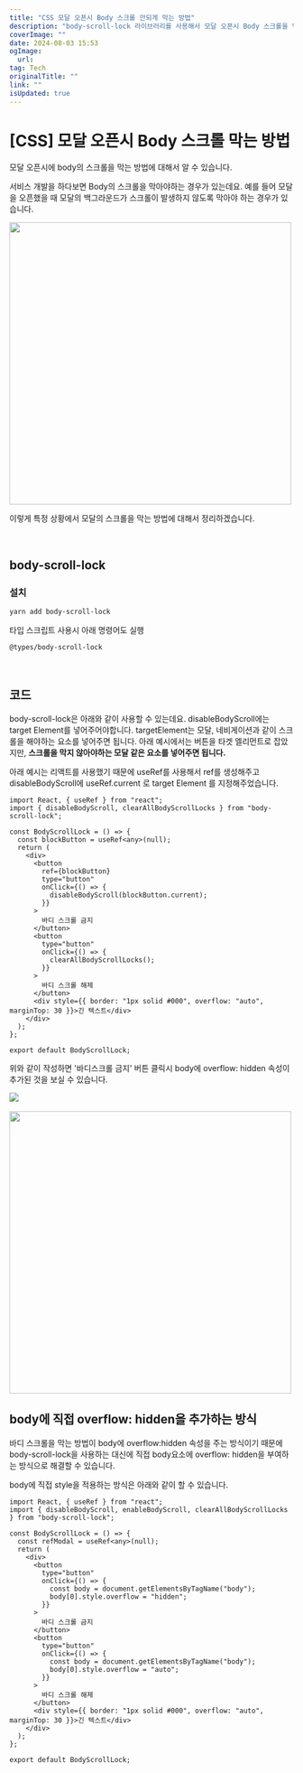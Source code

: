 ```yaml
---
title: "CSS 모달 오픈시 Body 스크롤 안되게 막는 방법"
description: "body-scroll-lock 라이브러리를 사용해서 모달 오픈시 Body 스크롤을 막는 방법에 대해서 정리합니다"
coverImage: ""
date: 2024-08-03 15:53
ogImage: 
  url: 
tag: Tech
originalTitle: ""
link: ""
isUpdated: true
---
```






# [CSS] 모달 오픈시 Body 스크롤 막는 방법

모달 오픈시에 body의 스크롤을 막는 방법에 대해서 알 수 있습니다.

서비스 개발을 하다보면 Body의 스크롤을 막아야하는 경우가 있는데요.
예를 들어 모달을 오픈했을 때 모달의 백그라운드가 스크롤이 발생하지 않도록 막아야 하는 경우가 있습니다.

<img src="/assets/img/2023-01-05-모달-오픈시-Body-스크롤-막는-방법-1.gif" width="500" />

이렇게 특정 상황에서 모달의 스크롤을 막는 방법에 대해서 정리하겠습니다.

<br>

## body-scroll-lock

### 설치

```bash
yarn add body-scroll-lock
```



<div class="content-ad"></div>

타입 스크립트 사용시 아래 명령어도 실행

```bash
@types/body-scroll-lock
```

<br>

## 코드

body-scroll-lock은 아래와 같이 사용할 수 있는데요.
disableBodyScroll에는 target Element를 넣어주어야합니다.
targetElement는 모달, 네비게이션과 같이 스크롤을 해야하는 요소를 넣어주면 됩니다.
아래 예시에서는 버튼을 타겟 엘리먼트로 잡았지만,
**스크롤을 막지 않아야하는 모달 같은 요소를 넣어주면 됩니다.**

아래 예시는 리액트를 사용했기 때문에 useRef를 사용해서 ref를 생성해주고
disableBodyScroll에 useRef.current 로 target Element 를 지정해주었습니다.

```tsx
import React, { useRef } from "react";
import { disableBodyScroll, clearAllBodyScrollLocks } from "body-scroll-lock";

const BodyScrollLock = () => {
  const blockButton = useRef<any>(null);
  return (
    <div>
      <button
        ref={blockButton}
        type="button"
        onClick={() => {
          disableBodyScroll(blockButton.current);
        }}
      >
        바디 스크롤 금지
      </button>
      <button
        type="button"
        onClick={() => {
          clearAllBodyScrollLocks();
        }}
      >
        바디 스크롤 해제
      </button>
      <div style={{ border: "1px solid #000", overflow: "auto", marginTop: 30 }}>긴 텍스트</div>
    </div>
  );
};

export default BodyScrollLock;
```



<div class="content-ad"></div>

위와 같이 작성하면 '바디스크롤 금지' 버튼 클릭시 body에 overflow: hidden 속성이 추가된 것을 보실 수 있습니다.

<img src="/assets/img/2023-01-05-모달-오픈시-Body-스크롤-막는-방법-2.png" />

<br>
<br>

<img src="/assets/img/2023-01-05-모달-오픈시-Body-스크롤-막는-방법-1.gif" width="500" />

<br>

## body에 직접 overflow: hidden을 추가하는 방식

바디 스크롤을 막는 방법이 body에 overflow:hidden 속성을 주는 방식이기 때문에
body-scroll-lock을 사용하는 대신에 직접 body요소에 overflow: hidden을 부여하는 방식으로 해결할 수 있습니다.

body에 직접 style을 적용하는 방식은 아래와 같이 할 수 있습니다.



<div class="content-ad"></div>

```tsx
import React, { useRef } from "react";
import { disableBodyScroll, enableBodyScroll, clearAllBodyScrollLocks } from "body-scroll-lock";

const BodyScrollLock = () => {
  const refModal = useRef<any>(null);
  return (
    <div>
      <button
        type="button"
        onClick={() => {
          const body = document.getElementsByTagName("body");
          body[0].style.overflow = "hidden";
        }}
      >
        바디 스크롤 금지
      </button>
      <button
        type="button"
        onClick={() => {
          const body = document.getElementsByTagName("body");
          body[0].style.overflow = "auto";
        }}
      >
        바디 스크롤 해제
      </button>
      <div style={{ border: "1px solid #000", overflow: "auto", marginTop: 30 }}>긴 텍스트</div>
    </div>
  );
};

export default BodyScrollLock;
```
